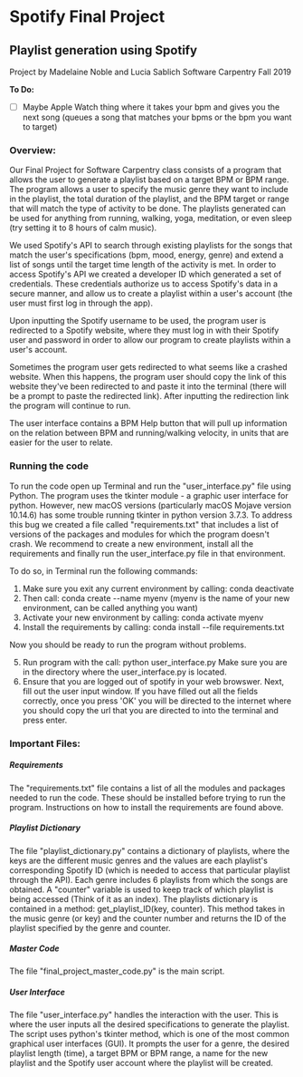 # **Spotify Final Project**
## **Playlist generation using Spotify**
Project by Madelaine Noble and Lucia Sablich
Software Carpentry Fall 2019

**To Do:**

- [ ] Maybe Apple Watch thing where it takes your bpm and gives you the next song (queues a song that matches your bpms or the bpm you want to target)

### Overview:
Our Final Project for Software Carpentry class consists of a program that allows the user to generate a playlist based on a target BPM or BPM range. The program allows a user to specify the music genre they want to include in the playlist, the total duration of the playlist, and the BPM target or range that will match the type of activity to be done. The playlists generated can be used for anything from running, walking, yoga, meditation, or even sleep (try setting it to 8 hours of calm music). 

We used Spotify's API to search through existing playlists for the songs that match the user's specifications (bpm, mood, energy, genre) and extend a list of songs until the target time length of the activity is met. In order to access Spotify's API we created a developer ID which generated a set of credentials. These credentials authorize us to access Spotify's data in a secure manner, and allow us to create a playlist within a user's account (the user must first log in through the app). 

Upon inputting the Spotify username to be used, the program user is redirected to a Spotify website, where they must log in with their Spotify user and password in order to allow our program to create playlists within a user's account.

Sometimes the program user gets redirected to what seems like a crashed website. When this happens, the program user should copy the link of this website they've been redirected to and paste it into the terminal (there will be a prompt to paste the redirected link). After inputting the redirection link the program will continue to run. 

The user interface contains a BPM Help button that will pull up information on the relation between BPM and running/walking velocity, in units that are easier for the user to relate. 

### Running the code
To run the code open up Terminal and run the "user_interface.py" file using Python.
The program uses the tkinter module - a graphic user interface for python. However, new macOS versions (particularly macOS Mojave version 10.14.6) has some trouble running tkinter in python version 3.7.3. To address this bug we created a file called "requirements.txt" that includes a list of versions of the packages and modules for which the program doesn't crash. We recommend to create a new environment, install all the requirements and finally run the user_interface.py file in that environment. 

To do so, in Terminal run the following commands:

1. Make sure you exit any current environment by calling: conda deactivate
2. Then call: conda create --name myenv 
   (myenv is the name of your new environment, can be called anything you want)
3. Activate your new environment by calling: conda activate myenv
4. Install the requirements by calling: conda install --file requirements.txt
    
Now you should be ready to run the program without problems.

5. Run program with the call: python user_interface.py
   Make sure you are in the directory where the user_interface.py is located.
6. Ensure that you are logged out of spotify in your web browswer. Next, fill out the user input window. If you have filled out all the fields correctly, once you press 'OK' you will be directed to the internet where you should copy the url that you are directed to into the terminal and press enter.

    

### Important Files:

##### Requirements
The "requirements.txt" file contains a list of all the modules and packages needed to run the code. These should be installed before trying to run the program. Instructions on how to install the requirements are found above. 

##### Playlist Dictionary
The file "playlist_dictionary.py" contains a dictionary of playlists, where the keys are the different music genres and the values are each playlist's corresponding Spotify ID (which is needed to access that particular playlist through the API). Each genre includes 6 playlists from which the songs are obtained. A "counter" variable is used to keep track of which playlist is being accessed (Think of it as an index).  The playlists dictionary is contained in a method: get_playlist_ID(key, counter). This method takes in the music genre (or key) and the counter number and returns the ID of the playlist specified by the genre and counter.

##### Master Code
The file "final_project_master_code.py" is the main script. 

##### User Interface 
The file "user_interface.py" handles the interaction with the user. This is where the user inputs all the desired specifications to generate the playlist. The script uses python's tkinter method, which is one of the most common graphical user interfaces (GUI). It prompts the user for a genre, the desired playlist length (time), a target BPM or BPM range, a name for the new playlist and the Spotify user account where the playlist will be created.
